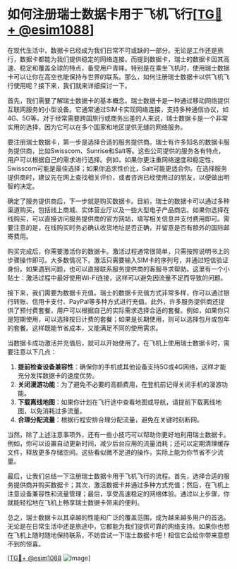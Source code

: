 # 如何注册瑞士数据卡用于飞机飞行[[TG💪+ @esim1088](https://t.me/s/esim1088)]

在现代生活中，数据卡已经成为我们日常不可或缺的一部分。无论是工作还是旅行，数据卡都能为我们提供稳定的网络连接。而提到数据卡，瑞士的数据卡因其高速、稳定和覆盖全球的特点，备受用户青睐。特别是在乘坐飞机时，使用瑞士数据卡可以让你在高空也能保持与世界的联系。那么，如何注册瑞士数据卡以供飞机飞行使用呢？接下来，我们就来详细探讨一下。

首先，我们需要了解瑞士数据卡的基本概念。瑞士数据卡是一种通过移动网络提供互联网服务的小型设备。它通常通过SIM卡实现网络连接，支持多种通信协议，如4G、5G等。对于经常需要跨国旅行或商务出差的人来说，瑞士数据卡是一个非常实用的选择，因为它可以在多个国家和地区提供无缝的网络服务。

要注册瑞士数据卡，第一步是选择合适的服务提供商。瑞士有许多知名的数据卡服务提供商，比如Swisscom、Sunrise和Salt等。这些公司提供的服务各有特点，用户可以根据自己的需求进行选择。例如，如果你更注重网络速度和稳定性，Swisscom可能是最佳选择；如果你追求性价比，Salt可能更适合你。在选择服务提供商时，建议先在网上查找相关评价，或者咨询已经使用过的朋友，以便做出明智的决定。

确定了服务提供商后，下一步就是购买数据卡。目前，瑞士的数据卡可以通过多种渠道购买，包括线上商城、实体营业厅以及一些大型电子产品商店。如果你选择在线购买，可以直接访问服务提供商的官方网站，填写相关信息并支付费用即可。需要注意的是，在线购买时务必确认收货地址是否正确，并留意是否有额外的国际邮寄费用。

购买完成后，你需要激活你的数据卡。激活过程通常很简单，只需按照说明书上的步骤操作即可。大多数情况下，激活只需要输入SIM卡的序列号，并通过短信验证身份。如果遇到问题，也可以直接联系服务提供商的客服寻求帮助。这里有一个小贴士：激活过程中最好使用Wi-Fi连接，这样可以避免因流量不足而导致的问题。

接下来，我们需要为数据卡充值。瑞士的数据卡充值方式非常多样，你可以通过银行转账、信用卡支付、PayPal等多种方式进行充值。此外，许多服务提供商还提供了预付费套餐，用户可以根据自己的实际需求选择合适的套餐。例如，如果你只是短期使用，可以选择按日计费的套餐；如果是长期使用，则可以选择包月或包年的套餐。这样既能节省成本，又能满足不同的使用需求。

当数据卡成功激活并充值后，就可以开始使用了。在飞机上使用瑞士数据卡时，需要注意以下几点：

1. **提前检查设备兼容性**：确保你的手机或其他设备支持5G或4G网络，这样才能充分发挥数据卡的速度优势。
2. **关闭漫游功能**：为了避免不必要的高额费用，在登机前记得关闭手机的漫游功能。
3. **下载离线地图**：如果你计划在飞行途中查看地图或导航，请提前下载离线地图，以免消耗过多流量。
4. **合理分配流量**：根据行程安排合理分配流量，避免在关键时刻断网。

当然，除了上述注意事项外，还有一些小技巧可以帮助你更好地利用瑞士数据卡。例如，你可以设置自动更新时间，减少后台应用的流量消耗；还可以定期清理缓存文件，释放更多存储空间。这些看似微不足道的操作，实际上能为你节省不少流量。

最后，让我们总结一下注册瑞士数据卡用于飞机飞行的流程。首先，选择合适的服务提供商并购买数据卡；其次，激活数据卡并通过多种方式充值；然后，在飞机上注意设备兼容性和流量管理；最后，享受高速稳定的网络体验。通过以上步骤，你就能轻松地在飞机上畅享瑞士数据卡带来的便利。

总之，瑞士数据卡以其卓越的性能和广泛的覆盖范围，成为越来越多用户的首选。无论是在日常生活中还是旅途中，它都能为我们提供可靠的网络支持。如果你也想在飞机上随时随地保持联系，不妨尝试一下瑞士数据卡吧！相信它会给你带来意想不到的惊喜。

[[TG💪+ @esim1088](https://t.me/s/esim1088) ![Image](https://i.postimg.cc/4NQfJmqS/Snipaste-2025-05-13-00-14-12.png)]